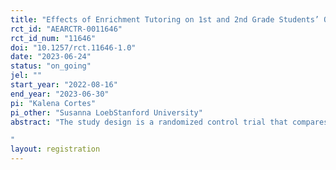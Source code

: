 ```yaml
---
title: "Effects of Enrichment Tutoring on 1st and 2nd Grade Students’ Oral Reading Fluency"
rct_id: "AEARCTR-0011646"
rct_id_num: "11646"
doi: "10.1257/rct.11646-1.0"
date: "2023-06-24"
status: "on_going"
jel: ""
start_year: "2022-08-16"
end_year: "2023-06-30"
pi: "Kalena Cortes"
pi_other: "Susanna LoebStanford University"
abstract: "The study design is a randomized control trial that compares the reading proficiency of students that receive the 1:1 high dosage tutoring support plus the enrichment tutoring to that of students that receive only the 1:1 high dosage tutoring support. The tutoring program began in August 2022 in 8 schools; 14 first grade and 5 second grade classrooms (19 classrooms in total). This study involves 255 students enrolled in 19 classrooms identified by the school district who agreed to participate. Approximately half of the students in each classroom are randomly assigned to receive the enrichment tutoring along with the 1:1 high dosage tutoring (treatment group, N=131) and approximately half of the students were assigned to receive only the 1:1 high dosage tutoring (control group, N=124).
"
layout: registration
---
```


